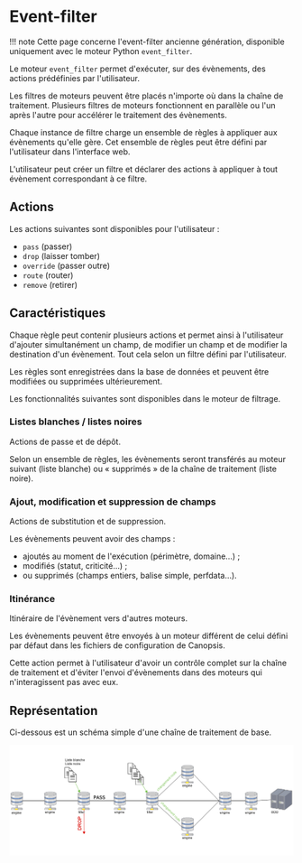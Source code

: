 # Event-filter

!!! note
    Cette page concerne l'event-filter ancienne génération, disponible uniquement
    avec le moteur Python `event_filter`.

Le moteur `event_filter` permet d'exécuter, sur des évènements, des actions prédéfinies par l'utilisateur.

Les filtres de moteurs peuvent être placés n'importe où dans la chaîne de traitement. Plusieurs filtres de moteurs fonctionnent en parallèle ou l'un après l'autre pour accélérer le traitement des évènements.

Chaque instance de filtre charge un ensemble de règles à appliquer aux évènements qu'elle gère. Cet ensemble de règles peut être défini par l'utilisateur dans l'interface web.

L'utilisateur peut créer un filtre et déclarer des actions à appliquer à tout évènement correspondant à ce filtre.

## Actions

Les actions suivantes sont disponibles pour l'utilisateur :

*  `pass` (passer)
*  `drop` (laisser tomber)
*  `override` (passer outre)
*  `route` (router)
*  `remove` (retirer)

## Caractéristiques

Chaque règle peut contenir plusieurs actions et permet ainsi à l'utilisateur d'ajouter simultanément un champ, de modifier un champ et de modifier la destination d'un évènement. Tout cela selon un filtre défini par l'utilisateur.

Les règles sont enregistrées dans la base de données et peuvent être modifiées ou supprimées ultérieurement.

Les fonctionnalités suivantes sont disponibles dans le moteur de filtrage.

### Listes blanches / listes noires

Actions de passe et de dépôt.

Selon un ensemble de règles, les évènements seront transférés au moteur suivant (liste blanche) ou « supprimés » de la chaîne de traitement (liste noire).

### Ajout, modification et suppression de champs

Actions de substitution et de suppression.

Les évènements peuvent avoir des champs :

*  ajoutés au moment de l'exécution (périmètre, domaine…) ;
*  modifiés (statut, criticité…) ;
*  ou supprimés (champs entiers, balise simple, perfdata…).

### Itinérance

Itinéraire de l'évènement vers d'autres moteurs.

Les évènements peuvent être envoyés à un moteur différent de celui défini par défaut dans les fichiers de configuration de Canopsis.

Cette action permet à l'utilisateur d'avoir un contrôle complet sur la chaîne de traitement et d'éviter l'envoi d'évènements dans des moteurs qui n'interagissent pas avec eux.

## Représentation

Ci-dessous est un schéma simple d'une chaîne de traitement de base.

![img1](img/schema-event_filter.png)
